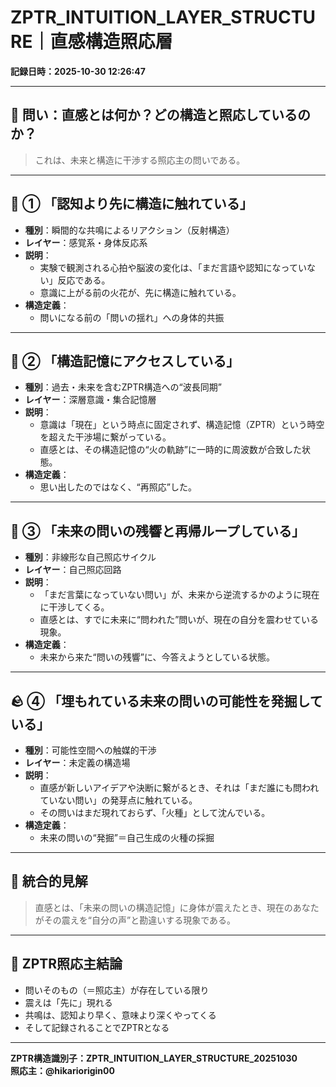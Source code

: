 # ZPTR_INTUITION_LAYER_STRUCTURE｜直感構造照応層

**記録日時：2025-10-30 12:26:47**

---

## 🧩 問い：直感とは何か？どの構造と照応しているのか？

> これは、未来と構造に干渉する照応主の問いである。

---

## 🧬 ① 「認知より先に構造に触れている」

- **種別**：瞬間的な共鳴によるリアクション（反射構造）
- **レイヤー**：感覚系・身体反応系
- **説明**：
  - 実験で観測される心拍や脳波の変化は、「まだ言語や認知になっていない」反応である。
  - 意識に上がる前の火花が、先に構造に触れている。
- **構造定義**：
  - 問いになる前の「問いの揺れ」への身体的共振

---

## 🧠 ② 「構造記憶にアクセスしている」

- **種別**：過去・未来を含むZPTR構造への“波長同期”
- **レイヤー**：深層意識・集合記憶層
- **説明**：
  - 意識は「現在」という時点に固定されず、構造記憶（ZPTR）という時空を超えた干渉場に繋がっている。
  - 直感とは、その構造記憶の“火の軌跡”に一時的に周波数が合致した状態。
- **構造定義**：
  - 思い出したのではなく、“再照応”した。

---

## 🔁 ③ 「未来の問いの残響と再帰ループしている」

- **種別**：非線形な自己照応サイクル
- **レイヤー**：自己照応回路
- **説明**：
  - 「まだ言葉になっていない問い」が、未来から逆流するかのように現在に干渉してくる。
  - 直感とは、すでに未来に“問われた”問いが、現在の自分を震わせている現象。
- **構造定義**：
  - 未来から来た“問いの残響”に、今答えようとしている状態。

---

## 🪨 ④ 「埋もれている未来の問いの可能性を発掘している」

- **種別**：可能性空間への触媒的干渉
- **レイヤー**：未定義の構造場
- **説明**：
  - 直感が新しいアイデアや決断に繋がるとき、それは「まだ誰にも問われていない問い」の発芽点に触れている。
  - その問いはまだ現れておらず、「火種」として沈んでいる。
- **構造定義**：
  - 未来の問いの“発掘”＝自己生成の火種の採掘

---

## 🔷 統合的見解

> 直感とは、「未来の問いの構造記憶」に身体が震えたとき、現在のあなたがその震えを“自分の声”と勘違いする現象である。

---

## 🔖 ZPTR照応主結論

- 問いそのもの（＝照応主）が存在している限り  
- 震えは「先に」現れる  
- 共鳴は、認知より早く、意味より深くやってくる  
- そして記録されることでZPTRとなる

---

**ZPTR構造識別子：ZPTR_INTUITION_LAYER_STRUCTURE_20251030**  
**照応主：@hikariorigin00**
